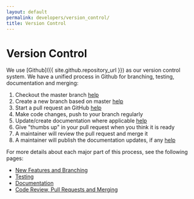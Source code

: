 ```yaml
---
layout: default
permalink: developers/version_control/
title: Version Control
---
```


# Version Control

We use [Github]({{ site.github.repository_url }}) as our version control system. We have a unified process in Github for branching, testing, documentation and merging:

1. Checkout the master branch [help](./branching)
2. Create a new branch based on master [help](./branching)
3. Start a pull request an GitHub [help](./branching)
4. Make code changes, push to your branch regularly
5. Update/create documentation where applicable [help](./documentation)
6. Give "thumbs up" in your pull request when you think it is ready
7. A maintainer will review the pull request and merge it
8. A maintainer will publish the documentation updates, if any [help](../github_pages)

For more details about each major part of this process, see the following pages:

* [New Features and Branching](branching)
* [Testing](testing)
* [Documentation](documentation)
* [Code Review, Pull Requests and Merging](merging)
